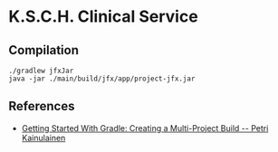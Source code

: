 # K.S.C.H. Clinical Service

## Compilation

```
./gradlew jfxJar
java -jar ./main/build/jfx/app/project-jfx.jar
```

## References
- [Getting Started With Gradle: Creating a Multi-Project Build -- Petri Kainulainen](https://www.petrikainulainen.net/programming/gradle/getting-started-with-gradle-creating-a-multi-project-build/)